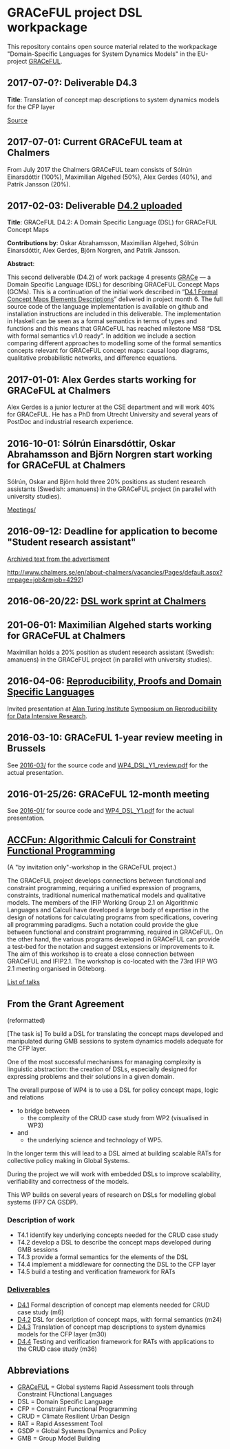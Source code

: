 # GRACeFUL project DSL workpackage

This repository contains open source material related to the
workpackage "Domain-Specific Languages for System Dynamics Models" in
the EU-project [GRACeFUL](https://www.graceful-project.eu/).

## 2017-07-0?: Deliverable D4.3

**Title**: Translation of concept map descriptions to system dynamics models for the CFP layer

[Source](deliverables/d4.3/)

## 2017-07-01: Current GRACeFUL team at Chalmers

From July 2017 the Chalmers GRACeFUL team consists of Sólrún
Einarsdóttir (100%), Maximilian Algehed (50%), Alex Gerdes (40%), and
Patrik Jansson (20%).

## 2017-02-03: Deliverable [D4.2 uploaded](deliverables/d4.2.pdf)

**Title**: GRACeFUL D4.2: A Domain Specific Language (DSL) for GRACeFUL Concept Maps

**Contributions by**: Oskar Abrahamsson, Maximilian Algehed, Sólrún
  Einarsdóttir, Alex Gerdes, Björn Norgren, and Patrik Jansson.

**Abstract**:

This second deliverable (D4.2) of work package 4
presents [GRACe](https://github.com/GRACeFUL-project/GRACe) — a Domain
Specific Language (DSL) for describing GRACeFUL Concept Maps
(GCMs). This is a continuation of the initial work described in
“[D4.1 Formal Concept Maps Elements Descriptions](https://github.com/GRACeFUL-project/DSL-WP/blob/master/deliverables/d4.1.pdf)”
delivered in project month 6. The full source code of the language
implementation is available on github and installation instructions
are included in this deliverable. The implementation in Haskell can be
seen as a formal semantics in terms of types and functions and this
means that GRACeFUL has reached milestone MS8 “DSL with formal
semantics v1.0 ready”. In addition we include a section comparing
different approaches to modelling some of the formal semantics
concepts relevant for GRACeFUL concept maps: causal loop diagrams,
qualitative probabilistic networks, and difference equations.

## 2017-01-01: Alex Gerdes starts working for GRACeFUL at Chalmers

Alex Gerdes is a junior lecturer at the CSE department and will work
40% for GRACeFUL. He has a PhD from Utrecht University and several
years of PostDoc and industrial research experience.

## 2016-10-01: Sólrún Einarsdóttir, Oskar Abrahamsson and Björn Norgren start working for GRACeFUL at Chalmers

Sólrún, Oskar and Björn hold three 20% positions as student research assistants
(Swedish: amanuens) in the GRACeFUL project (in parallel with
university studies).

[Meetings/](Meetings/)

## 2016-09-12: Deadline for application to become "Student research assistant"

[Archived text from the advertisment](amanuens_2016-10.md)

http://www.chalmers.se/en/about-chalmers/vacancies/Pages/default.aspx?rmpage=job&rmjob=4292)



## 2016-06-20/22: [DSL work sprint at Chalmers](2016-06)


## 201-06-01: Maximilian Algehed starts working for GRACeFUL at Chalmers

Maximilian holds a 20% position as student research assistant
(Swedish: amanuens) in the GRACeFUL project (in parallel with
university studies).

## 2016-04-06: [Reproducibility, Proofs and Domain Specific Languages](http://www.cse.chalmers.se/~patrikj/talks/Jansson_Reproducibility_DSL.pdf)

Invited presentation at [Alan Turing Institute](https://turing.ac.uk/) [Symposium on Reproducibility for Data Intensive Research](http://www.bodleian.ox.ac.uk/whats-on/upcoming-events/2016/april/reproducibility-symposium).


## 2016-03-10: GRACeFUL 1-year review meeting in Brussels

See [2016-03/](2016-03) for the source code and
[WP4_DSL_Y1_review.pdf](http://www.cse.chalmers.se/~patrikj/talks/GRACeFUL_WP4_DSL_Y1_review.pdf)
for the actual presentation.

## 2016-01-25/26: GRACeFUL 12-month meeting

See [2016-01/](2016-01) for source code and
[WP4_DSL_Y1.pdf](http://www.cse.chalmers.se/~patrikj/talks/GRACeFUL_WP4_DSL_Y1.pdf)
for the actual presentation.

## [ACCFun: Algorithmic Calculi for Constraint Functional Programming](http://wiki.portal.chalmers.se/cse/pmwiki.php/ST/ACCFun)
(A "by invitation only"-workshop in the GRACeFUL project.)

The GRACeFUL project develops connections between functional and constraint programming, requiring a unified expression of programs, constraints, traditional numerical mathematical models and qualitative models. The members of the IFIP Working Group 2.1 on Algorithmic Languages and Calculi have developed a large body of expertise in the design of notations for calculating programs from specifications, covering all programming paradigms. Such a notation could provide the glue between functional and constraint programming, required in GRACeFUL. On the other hand, the various programs developed in GRACeFUL can provide a test-bed for the notation and suggest extensions or improvements to it. The aim of this workshop is to create a close connection between GRACeFUL and IFIP2.1. The workshop is co-located with the 73rd IFIP WG 2.1 meeting organised in Göteborg.

[List of talks](ACCFun.md)

## From the Grant Agreement
(reformatted)

[The task is] To build a DSL for translating the concept maps developed and
manipulated during GMB sessions to system dynamics models adequate for
the CFP layer.

One of the most successful mechanisms for managing complexity is
linguistic abstraction: the creation of DSLs, especially designed for
expressing problems and their solutions in a given domain.

The overall purpose of WP4 is
to use a DSL for policy concept maps, logic and relations
* to bridge between
    * the complexity of the CRUD case study from WP2 (visualised in WP3)
* and
    * the underlying science and technology of WP5.

In the longer term this will lead to a DSL aimed at building scalable
RATs for collective policy making in Global Systems.

During the project we will work with embedded DSLs to improve
scalability, verifiability and correctness of the models.

This WP builds on several years of research on DSLs for modelling
global systems (FP7 CA GSDP).

### Description of work
* T4.1 identify key underlying concepts needed for the CRUD case study
* T4.2 develop a DSL to describe the concept maps developed during GMB sessions
* T4.3 provide a formal semantics for the elements of the DSL
* T4.4 implement a middleware for connecting the DSL to the CFP layer
* T4.5 build a testing and verification framework for RATs

### [Deliverables](deliverables/)
* [D4.1](deliverables/d4.1/) Formal description of concept map elements needed for CRUD case study (m6)
* [D4.2](deliverables/d4.2/) DSL for description of concept maps, with formal semantics (m24)
* [D4.3](deliverables/d4.3/) Translation of concept map descriptions to system dynamics models for the CFP layer (m30)
* [D4.4](deliverables/d4.4/) Testing and verification framework for RATs with applications to the CRUD case study (m36)

## Abbreviations

* [GRACeFUL](https://www.graceful-project.eu/) = Global systems Rapid Assessment tools through Constraint FUnctional Languages
* DSL = Domain Specific Language
* CFP = Constraint Functional Programming
* CRUD = Climate Resilient Urban Design
* RAT = Rapid Assessment Tool
* GSDP = Global Systems Dynamics and Policy
* GMB = Group Model Building
